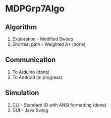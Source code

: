 # MDPGrp7Algo

## Algorithm
1. Exploration - Modified Sweep
2. Shortest path - Weighted A* (done)

## Communication
1. To Arduino (done)
2. To Android (in progress)

## Simulation
1. CLI - Standard IO with ANSI formatting (done)
2. GUI - Java Swing
